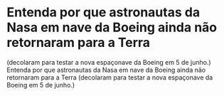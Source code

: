 # Entenda por que astronautas da Nasa em nave da Boeing ainda não retornaram para a Terra
 (decolaram para testar a nova espaçonave da Boeing em 5 de junho.)
Entenda por que astronautas da Nasa em nave da Boeing ainda não retornaram para a Terra
 (decolaram para testar a nova espaçonave da Boeing em 5 de junho.)
